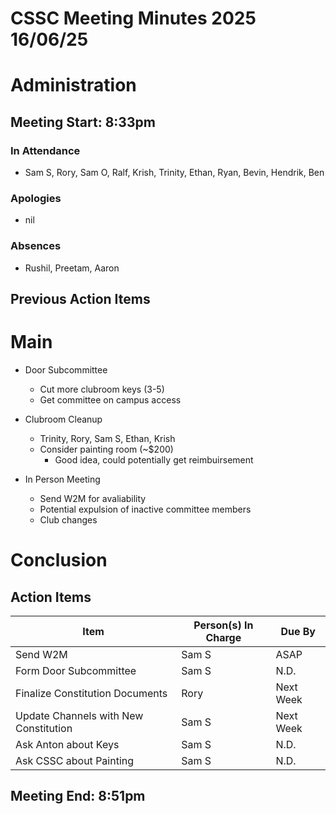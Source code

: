 # CSSC Meeting Minutes 2025 16/06/25

# Administration
## Meeting Start: 8:33pm
### In Attendance
- Sam S, Rory, Sam O, Ralf, Krish, Trinity, Ethan, Ryan, Bevin, Hendrik, Ben

### Apologies
- nil
### Absences
- Rushil, Preetam, Aaron

## Previous Action Items

# Main
- Door Subcommittee
  - Cut more clubroom keys (3-5)
  - Get committee on campus access

- Clubroom Cleanup
  - Trinity, Rory, Sam S, Ethan, Krish
  - Consider painting room (~$200)
    - Good idea, could potentially get reimbuirsement

- In Person Meeting
  - Send W2M for avaliability
  - Potential expulsion of inactive committee members
  - Club changes
  
# Conclusion
## Action Items
| Item    | Person(s) In Charge | Due By  |
| -------- | ------- | ------- |
|Send W2M|Sam S|ASAP
|Form Door Subcommittee|Sam S|N.D.
|Finalize Constitution Documents|Rory|Next Week
|Update Channels with New Constitution|Sam S|Next Week
|Ask Anton about Keys|Sam S|N.D.
|Ask CSSC about Painting|Sam S|N.D.

## Meeting End: 8:51pm
